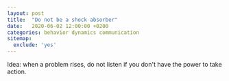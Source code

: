 ```yaml
---
layout: post
title:  "Do not be a shock absorber"
date:   2020-06-02 12:00:00 +0200
categories: behavior dynamics communication
sitemap:
  exclude: 'yes'
---
```


Idea: when a problem rises, do not listen if you don't have the power to take action.
